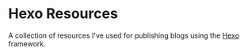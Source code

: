 # Hexo Resources

A collection of resources I've used for publishing blogs using the [Hexo](https://hexo.io) framework.


